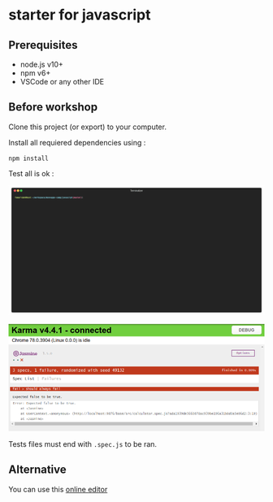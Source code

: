 # starter for javascript

## Prerequisites

* node.js v10+
* npm v6+
* VSCode or any other IDE

## Before workshop

Clone this project (or export) to your computer.

Install all requiered dependencies using :

```
npm install
```

Test all is ok :

![npm test output : TOTAL: 1 FAILED, 2 SUCCESS](/javascipt/npm-test.gif)

![karma in browser output : TOTAL: 1 FAILED, 2 SUCCESS](/javascipt/first-run.png)

Tests files must end with `.spec.js` to be ran. 


## Alternative

You can use this [online editor](https://playcode.io/466339?tabs=sample.spec.js,preview)
